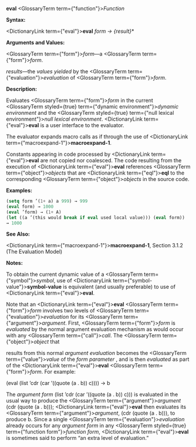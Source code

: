 **eval** <GlossaryTerm  term={"function"}><i>Function</i></GlossaryTerm> 



**Syntax:** 



<DictionaryLink  term={"eval"}><b>eval</b></DictionaryLink> *form → \{result\}*\* 



**Arguments and Values:** 



<GlossaryTerm  term={"form"}><i>form</i></GlossaryTerm>—a <GlossaryTerm  term={"form"}><i>form</i></GlossaryTerm>. 



*results*—the *values yielded* by the <GlossaryTerm  term={"evaluation"}><i>evaluation</i></GlossaryTerm> of <GlossaryTerm  term={"form"}><i>form</i></GlossaryTerm>. 



**Description:** 



Evaluates <GlossaryTerm  term={"form"}><i>form</i></GlossaryTerm> in the current <GlossaryTerm styled={true} term={"dynamic environment"}><i>dynamic environment</i></GlossaryTerm> and the <GlossaryTerm styled={true} term={"null lexical environment"}><i>null lexical environment</i></GlossaryTerm>. <DictionaryLink  term={"eval"}><b>eval</b></DictionaryLink> is a user interface to the evaluator. 



The evaluator expands macro calls as if through the use of <DictionaryLink  term={"macroexpand-1"}><b>macroexpand-1</b></DictionaryLink>. 



Constants appearing in code processed by <DictionaryLink  term={"eval"}><b>eval</b></DictionaryLink> are not copied nor coalesced. The code resulting from the execution of <DictionaryLink  term={"eval"}><b>eval</b></DictionaryLink> references <GlossaryTerm  term={"object"}><i>objects</i></GlossaryTerm> that are <DictionaryLink  term={"eql"}><b>eql</b></DictionaryLink> to the corresponding <GlossaryTerm  term={"object"}><i>objects</i></GlossaryTerm> in the source code. 



**Examples:**
```lisp
(setq form ’(1+ a) a 999) → 999 
(eval form) → 1000 
(eval ’form) → (1+ A) 
(let ((a ’(this would break if eval used local value))) (eval form)) 
→ 1000 
```
**See Also:** 



<DictionaryLink  term={"macroexpand-1"}><b>macroexpand-1</b></DictionaryLink>, Section 3.1.2 (The Evaluation Model) 



**Notes:** 



To obtain the current dynamic value of a <GlossaryTerm  term={"symbol"}><i>symbol</i></GlossaryTerm>, use of <DictionaryLink  term={"symbol-value"}><b>symbol-value</b></DictionaryLink> is equivalent (and usually preferable) to use of <DictionaryLink  term={"eval"}><b>eval</b></DictionaryLink>. 



Note that an <DictionaryLink  term={"eval"}><b>eval</b></DictionaryLink> <GlossaryTerm  term={"form"}><i>form</i></GlossaryTerm> involves two levels of <GlossaryTerm  term={"evaluation"}><i>evaluation</i></GlossaryTerm> for its <GlossaryTerm  term={"argument"}><i>argument</i></GlossaryTerm>. First, <GlossaryTerm  term={"form"}><i>form</i></GlossaryTerm> is *evaluated* by the normal argument evaluation mechanism as would occur with any <GlossaryTerm  term={"call"}><i>call</i></GlossaryTerm>. The <GlossaryTerm  term={"object"}><i>object</i></GlossaryTerm> that  







results from this normal *argument evaluation* becomes the <GlossaryTerm  term={"value"}><i>value</i></GlossaryTerm> of the *form parameter* , and is then *evaluated* as part of the <DictionaryLink  term={"eval"}><b>eval</b></DictionaryLink> <GlossaryTerm  term={"form"}><i>form</i></GlossaryTerm>. For example: 



(eval (list ’cdr (car ’((quote (a . b)) c)))) → b 



The *argument form* (list ’cdr (car ’((quote (a . b)) c))) is evaluated in the usual way to produce the <GlossaryTerm  term={"argument"}><i>argument</i></GlossaryTerm> (cdr (quote (a . b))); <DictionaryLink  term={"eval"}><b>eval</b></DictionaryLink> then evaluates its <GlossaryTerm  term={"argument"}><i>argument</i></GlossaryTerm>, (cdr (quote (a . b))), to produce b. Since a single <GlossaryTerm  term={"evaluation"}><i>evaluation</i></GlossaryTerm> already occurs for any *argument form* in any <GlossaryTerm styled={true} term={"function form"}><i>function form</i></GlossaryTerm>, <DictionaryLink  term={"eval"}><b>eval</b></DictionaryLink> is sometimes said to perform “an extra level of evaluation.” 



